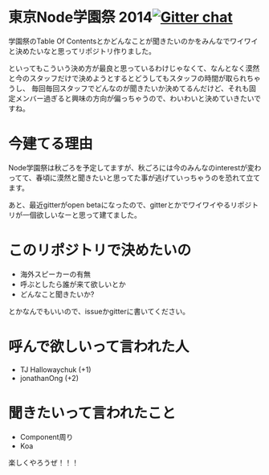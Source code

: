 東京Node学園祭 2014[![Gitter chat](https://badges.gitter.im/yosuke-furukawa/TokyoNodeFestival2014.png)](https://gitter.im/yosuke-furukawa/TokyoNodeFestival2014)
====================

学園祭のTable Of Contentsとかどんなことが聞きたいのかをみんなでワイワイと決めたいなと思ってリポジトリ作りました。

といってもこういう決め方が最良と思っているわけじゃなくて、なんとなく漠然と今のスタッフだけで決めようとするとどうしてもスタッフの時間が取られちゃうし、
毎回毎回スタッフでどんなのが聞きたいか決めてるんだけど、それも固定メンバー過ぎると興味の方向が偏っちゃうので、わいわいと決めていきたいですね。

今建てる理由
===================

Node学園祭は秋ごろを予定してますが、秋ごろには今のみんなのinterestが変わってて、春頃に漠然と聞きたいと思ってた事が逃げていっちゃうのを恐れて立てます。

あと、最近gitterがopen betaになったので、gitterとかでワイワイやるリポジトリが一個欲しいなーと思って建てました。


このリポジトリで決めたいの
===================

- 海外スピーカーの有無
- 呼ぶとしたら誰が来て欲しいとか
- どんなこと聞きたいか?

とかなんでもいいので、issueかgitterに書いてください。


呼んで欲しいって言われた人
====================

- TJ Hallowaychuk (+1)
- jonathanOng (+2)

聞きたいって言われたこと
====================

- Component周り
- Koa

楽しくやろうぜ！！！


